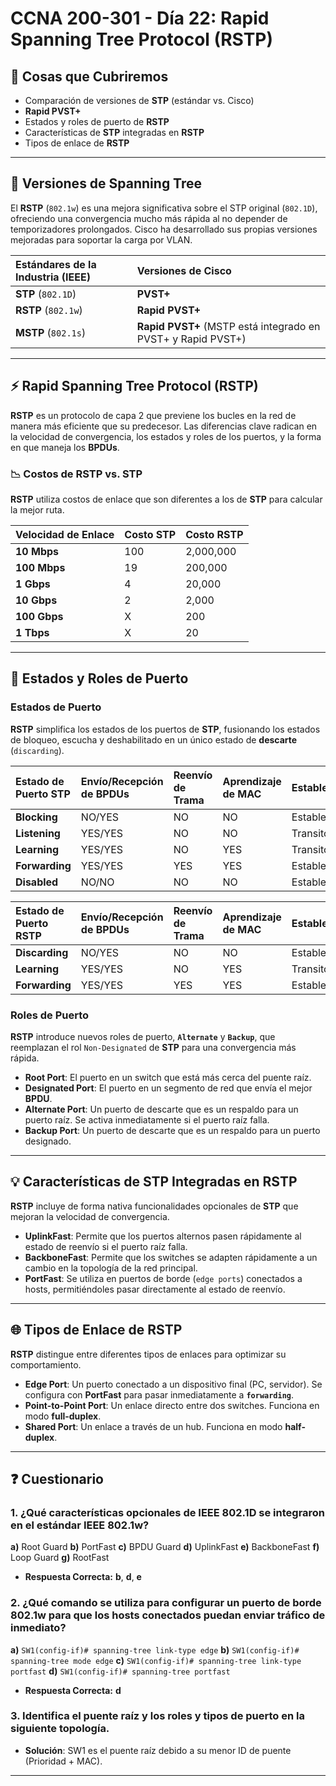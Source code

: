 
# CCNA 200-301 - Día 22: Rapid Spanning Tree Protocol (RSTP)

## 📌 Cosas que Cubriremos

* Comparación de versiones de **STP** (estándar vs. Cisco)
* **Rapid PVST+**
* Estados y roles de puerto de **RSTP**
* Características de **STP** integradas en **RSTP**
* Tipos de enlace de **RSTP**

***

## 🔄 Versiones de Spanning Tree

El **RSTP** (`802.1w`) es una mejora significativa sobre el STP original (`802.1D`), ofreciendo una convergencia mucho más rápida al no depender de temporizadores prolongados. Cisco ha desarrollado sus propias versiones mejoradas para soportar la carga por VLAN.

| Estándares de la Industria (IEEE) | Versiones de Cisco |
| :-------------------------------- | :---------------------------------- |
| **STP** (`802.1D`)               | **PVST+** |
| **RSTP** (`802.1w`)               | **Rapid PVST+** |
| **MSTP** (`802.1s`)               | **Rapid PVST+** (MSTP está integrado en PVST+ y Rapid PVST+) |

***

## ⚡ Rapid Spanning Tree Protocol (RSTP)

**RSTP** es un protocolo de capa 2 que previene los bucles en la red de manera más eficiente que su predecesor. Las diferencias clave radican en la velocidad de convergencia, los estados y roles de los puertos, y la forma en que maneja los **BPDUs**.

### 📉 Costos de RSTP vs. STP

**RSTP** utiliza costos de enlace que son diferentes a los de **STP** para calcular la mejor ruta. 

| Velocidad de Enlace | Costo STP | Costo RSTP |
| :------------------ | :-------- | :--------- |
| **10 Mbps** | 100       | 2,000,000  |
| **100 Mbps** | 19        | 200,000    |
| **1 Gbps** | 4         | 20,000     |
| **10 Gbps** | 2         | 2,000      |
| **100 Gbps** | X         | 200        |
| **1 Tbps** | X         | 20         |

***

## 🚦 Estados y Roles de Puerto

### Estados de Puerto

**RSTP** simplifica los estados de los puertos de **STP**, fusionando los estados de bloqueo, escucha y deshabilitado en un único estado de **descarte** (`discarding`).

| Estado de Puerto STP | Envío/Recepción de BPDUs | Reenvío de Trama | Aprendizaje de MAC | Estable/Transitorio |
| :------------------- | :----------------------- | :--------------- | :----------------- | :------------------ |
| **Blocking** | NO/YES                   | NO               | NO                 | Estable             |
| **Listening** | YES/YES                  | NO               | NO                 | Transitorio         |
| **Learning** | YES/YES                  | NO               | YES                | Transitorio         |
| **Forwarding** | YES/YES                  | YES              | YES                | Estable             |
| **Disabled** | NO/NO                    | NO               | NO                 | Estable             |

| Estado de Puerto RSTP | Envío/Recepción de BPDUs | Reenvío de Trama | Aprendizaje de MAC | Estable/Transitorio |
| :-------------------- | :----------------------- | :--------------- | :----------------- | :------------------ |
| **Discarding** | NO/YES                   | NO               | NO                 | Estable             |
| **Learning** | YES/YES                  | NO               | YES                | Transitorio         |
| **Forwarding** | YES/YES                  | YES              | YES                | Estable             |

### Roles de Puerto

**RSTP** introduce nuevos roles de puerto, **`Alternate`** y **`Backup`**, que reemplazan el rol `Non-Designated` de **STP** para una convergencia más rápida.

* **Root Port**: El puerto en un switch que está más cerca del puente raíz.
* **Designated Port**: El puerto en un segmento de red que envía el mejor **BPDU**.
* **Alternate Port**: Un puerto de descarte que es un respaldo para un puerto raíz. Se activa inmediatamente si el puerto raíz falla. 
* **Backup Port**: Un puerto de descarte que es un respaldo para un puerto designado. 

***

## 💡 Características de STP Integradas en RSTP

**RSTP** incluye de forma nativa funcionalidades opcionales de **STP** que mejoran la velocidad de convergencia.

* **UplinkFast**: Permite que los puertos alternos pasen rápidamente al estado de reenvío si el puerto raíz falla.
* **BackboneFast**: Permite que los switches se adapten rápidamente a un cambio en la topología de la red principal.
* **PortFast**: Se utiliza en puertos de borde (`edge ports`) conectados a hosts, permitiéndoles pasar directamente al estado de reenvío.

***

## 🌐 Tipos de Enlace de RSTP

**RSTP** distingue entre diferentes tipos de enlaces para optimizar su comportamiento.

* **Edge Port**: Un puerto conectado a un dispositivo final (PC, servidor). Se configura con **PortFast** para pasar inmediatamente a **`forwarding`**.
* **Point-to-Point Port**: Un enlace directo entre dos switches. Funciona en modo **full-duplex**.
* **Shared Port**: Un enlace a través de un hub. Funciona en modo **half-duplex**.

***

## ❓ Cuestionario

### 1. ¿Qué características opcionales de **IEEE 802.1D** se integraron en el estándar **IEEE 802.1w**?

**a)** Root Guard
**b)** PortFast
**c)** BPDU Guard
**d)** UplinkFast
**e)** BackboneFast
**f)** Loop Guard
**g)** RootFast

* **Respuesta Correcta:** **b**, **d**, **e**

### 2. ¿Qué comando se utiliza para configurar un puerto de borde **802.1w** para que los hosts conectados puedan enviar tráfico de inmediato?

**a)** `SW1(config-if)# spanning-tree link-type edge`
**b)** `SW1(config-if)# spanning-tree mode edge`
**c)** `SW1(config-if)# spanning-tree link-type portfast`
**d)** `SW1(config-if)# spanning-tree portfast`

* **Respuesta Correcta:** **d**

### 3. Identifica el puente raíz y los roles y tipos de puerto en la siguiente topología. 

* **Solución**: SW1 es el puente raíz debido a su menor ID de puente (Prioridad + MAC). 

***
```